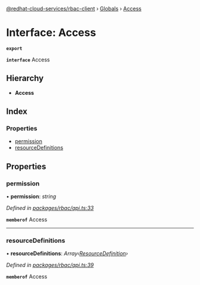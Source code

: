 [@redhat-cloud-services/rbac-client](../README.md) › [Globals](../globals.md) › [Access](access.md)

# Interface: Access

**`export`** 

**`interface`** Access

## Hierarchy

* **Access**

## Index

### Properties

* [permission](access.md#permission)
* [resourceDefinitions](access.md#resourcedefinitions)

## Properties

###  permission

• **permission**: *string*

*Defined in [packages/rbac/api.ts:33](https://github.com/leSamo/javascript-clients/blob/master/packages/rbac/api.ts#L33)*

**`memberof`** Access

___

###  resourceDefinitions

• **resourceDefinitions**: *Array‹[ResourceDefinition](resourcedefinition.md)›*

*Defined in [packages/rbac/api.ts:39](https://github.com/leSamo/javascript-clients/blob/master/packages/rbac/api.ts#L39)*

**`memberof`** Access
